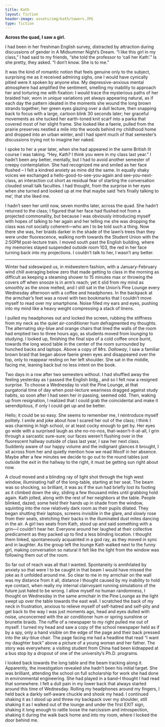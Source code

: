 ```yaml
---
title: Kath
layout: fiction
header-image: assets/img/kath/towers.JPG
type: fiction
---
```

**Across the quad, I saw a girl.** 

I had been in her freshman English survey, distracted by attraction during discussions of gender in A Midsummer Night’s Dream. “I like this girl in my class,” I had said to my friends, “she told the professor to ‘call her Kath’.” Is she pretty, they asked. “I don’t know. She is to me.” 

It was the kind of romantic notion that feels genuine only to the subject, surprising me as it received admiring sighs, one I would have cynically pitied were it spoken by anyone else. My depressive-anxious mental atmosphere had amplified the sentiment, smelling my inability to approach her and torturing me with fixation: I would trace the mysterious paths of her braided hair, worn in unique variations yet always appearing natural, as if each day the pattern ideated in the moments she wound the long brown strands together; her green eyes glazing over a dull lecture, then snapping back to focus with a large, cartoon blink 30 seconds later; her graceful movements as she tucked her earth-toned knit scarf into a parka that covered most of her slight frame. She looked like a faerie, pulled from the prairie preserves nestled a mile into the woods behind my childhood home and dropped into an urban winter, and I had spent much of that semester’s discussions trying not to imagine her naked. 

I spoke to her a year later, when she had appeared in the same British lit course I was taking. “Hey, Kath? I think you were in my class last year.” I hadn’t been any better, mentally, but I had to avoid another semester of creepy contemplation. She had recognized me and smiled as her face flushed – I felt a kindred anxiety as mine did the same. In equally shaky voices we exchanged a hello-good-to-see-you-again and see-you-next-class, an interaction cut short as residual fear of starting the conversation clouded small talk faculties. I had thought, from the surprise in her eyes when she turned and looked up at me that maybe said ‘he’s finally talking to me’, that she liked me. 

I hadn’t seen her until now, seven months later, across the quad. She hadn’t returned to the class; I figured that her face had flushed not from a projected commonality, but because I was obviously introducing myself with hopes of talking to her again and her telling me she was dropping the class was not socially coherent—who am I to be told such a thing. Now there she was, her braids darker in the shade of the lawn’s trees than they were under fluorescence, walking north towards the Student Union with the 2:50PM post-lecture train. I moved south past the English building, where my memories stayed suspended outside room 103, the red in her face turning back into my projections. I couldn’t talk to her, I wasn’t any better. 

---

Winter had sideswiped us, in midwestern fashion, with a January-February wind chill averaging below zero that made getting to class in the morning as difficult as keeping a steaming shower to 15 minutes max or throwing the covers off when snooze is in arm’s reach; yet it slid from my mind as smoothly as the snow melted, and I still sat in the Union’s Pine Lounge every Wednesday afternoon with a coffee and headphones. In the backpack at the armchair’s feet was a novel with two bookmarks that I couldn’t move myself to read over my smartphone. Noise filled my ears and eyes, pushing into my mind like a heavy weight compressing a stack of linens. 

I pulled my headphones out and locked the screen, rubbing the stiffness from my neck as the quiet air-conditioner hum defragmented my thoughts. The alternating sky-blue and orange chairs that lined the walls of the room had emptied two to three hours ago, as students moved from lounging to studying. I looked up, finishing the final sips of a cold coffee once burnt, towards the long wood table in the center of the room surrounded by hunched backs and laptops. Above a copy of _Mrs. Dalloway_, I saw a familiar brown braid that began above faerie green eyes and disappeared over the top, only to reappear resting on her left shoulder. She sat in the middle, facing me, leaning back but no less intent on the book. 

Two days in a row after two semesters without. I had shuffled away the feeling yesterday as I passed the English bldg., and so I felt now a resigned surprise. To choose a Wednesday to visit the Pine Lounge, at that purgatorial time of day when post-lecture weariness dragged against study habits, so soon after I had seen her in passing, seemed odd. Then, waking up from resignation, I realized that I could grab the coincidental and make it serendipitous, if only I could get up and be better. 

Hello; it could be so easy. She seems to remember me, I reintroduce myself politely. I smile and joke about how I scared her out of the class; I think I was charming in high school, or at least cocky enough to get by. Her eyes go wide with a surprised laugh as she no-no-nos, that-wasn’t-it-at-all, I grin through a sarcastic sure-sure; our faces weren’t flushing over in the fluorescent hallway outside of class last year, I saw her next class. Suddenly aware of our happy volume and the indignant glances it brought, I sit across from her and quietly mention how we read Woolf in her absence. Maybe after a few minutes we decide to go out to the round tables just outside the exit in the hallway to the right, it must be getting sun right about now. 

A cloud moved and a blinding ray of light shot through the high west window, illuminating half of the long-table, starting at her seat. The beam was so shocking, so brilliant, it was as if the sun had briefly lost its footing as it climbed down the sky, sliding a few thousand miles until grabbing hold again. Kath jolted, along with the rest of her neighbors at the table. People blinked, dazed; some held their hands up in shade from the window, squinting into the now relatively dark room as their pupils dilated. They began shutting their laptops, screens invisible in the glare, and slowly rose from their seats, stretching their backs in the illuminated dust mites dancing in the air. A girl two seats from Kath, stood up and said something with a grin—I couldn’t hear her. Everyone around her laughed at their collective predicament as they packed up to find a less blinding location. I thought them linked, spontaneously acquainted in a god ray, as they moved in sync and in laughter. As the group left the lounge Kath walked next to the funny girl, making conversation so natural it felt like the light from the window was following them out of the room.

So far out of reach was all that I wanted. Spontaneity is annihilated by anxiety so that were I to be caught in that beam I would have missed the joke as it unfolded around me. So clear to me in my armchair on the wall was my distance from it all, distance I thought caused by my inability to hold eye contact, when really my internal clairvoyant running simulations of the future just hated to be wrong. I allow myself no human randomness, I thought on Wednesday in the same armchair in the Pine Lounge as the light swept up over the table towards the east wall. I scratched the back of my neck in frustration, anxious to relieve myself of self-hatred and self-pity and get back to the way I was just moments ago, head and eyes dulled with noise, unconcerned with the air conditioner hum or spring sunshine or brunette braids. 
The ruffle of a newspaper to my right pulled me out of myself. I turned my head and saw a copy of the school newspaper held as if by a spy, only a hand visible on the edge of the page and their back pressed into the sky-blue chair. The page facing me had a headline that read “I want my daughter back” above a picture of a young woman and her father. The story was everywhere: a visiting student from China had been kidnapped at a bus stop by a dropout of one of the university’s Ph.D. programs. 

I looked back towards the long table and the beam tracking along it. Apparently, the investigation revealed she hadn’t been his initial target. She was brilliant, attending the school on full scholarship for work she had done in environmental engineering. She had played in a band–I thought I had read that somewhere. I felt a dull pain in my lower back that always started around this time of Wednesday. Rolling my headphones around my fingers, I held back a darkly self-aware chuckle and shook my head. I continued shaking it as I stood up and threw my backpack over my shoulder, still shaking it as I walked out of the lounge and under the first EXIT sign, shaking it long enough to rattle loose the narcissism and introspection, shaking it during the walk back home and into my room, where I locked the door behind me. 